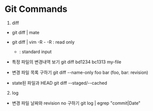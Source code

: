 Git Commands
============

1. diff

  * git diff | mate

  * git diff | vim -R -
    -R : read only
    -  : standard input

  * 특정 파일의 변경내역 보기
    git diff bd1234 bc1313 my-file

  * 변경 파일 목록 구하기
    git diff --name-only foo bar (foo, bar: revision)

  * state된 파일과 HEAD
    git diff --staged/--cached

2. log
  * 변경 파일 날짜와 revision no 구하기
    git log | egrep "commit|Date"
